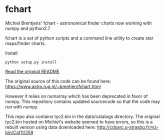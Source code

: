 # fchart
Michiel Brentjens' fchart - astronomical finder charts now working with numpy and python2.7

fchart is a set of python scripts and a command line utility to create star maps/finder charts.

Install:

`python setup.py install`

[Read the original README](README)

The original source of this code can be found here:
https://www.astro.rug.nl/~brentjen/fchart.html

However it relies on numarray which has been deprecated in favor of numpy. This repository contains updated sourcecode so that the code may run with numpy.


This repo also contains tyc2.bin in the data/catalogs directory. The original tyc2.bin hosted on Michiel's website seemed to have errors, so this is a rebuilt version using data downloaded here: http://cdsarc.u-strasbg.fr/viz-bin/Cat?I/259
